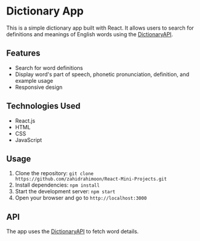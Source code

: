 # Dictionary App

This is a simple dictionary app built with React. It allows users to search for definitions and meanings of English words using the [DictionaryAPI](https://dictionaryapi.dev/).

## Features

- Search for word definitions
- Display word's part of speech, phonetic pronunciation, definition, and example usage
- Responsive design

## Technologies Used

- React.js
- HTML
- CSS
- JavaScript

## Usage

1. Clone the repository: `git clone https://github.com/zahidrahimoon/React-Mini-Projects.git`
2. Install dependencies: `npm install`
3. Start the development server: `npm start`
4. Open your browser and go to `http://localhost:3000`

## API

The app uses the [DictionaryAPI](https://dictionaryapi.dev/) to fetch word details.
